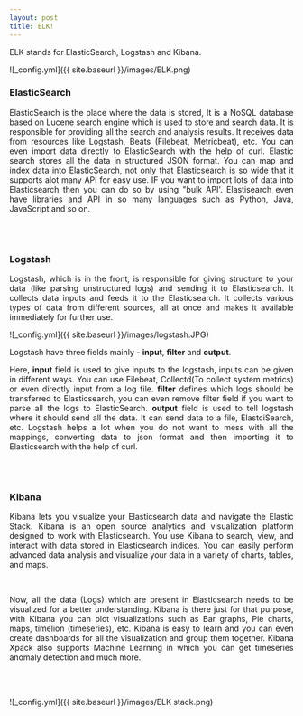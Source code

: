 ```yaml
---
layout: post
title: ELK!
---
```

ELK stands for ElasticSearch, Logstash and Kibana.<br>

![_config.yml]({{ site.baseurl }}/images/ELK.png)
<p>
<h3>ElasticSearch</h3>
<p style="text-align:justify;">
ElasticSearch is the place where the data is stored, It is a NoSQL database based on Lucene search engine which is used to 
store and search data. It is responsible for providing all the search and analysis results. It receives data from resources like Logstash, Beats (Filebeat, Metricbeat), etc. You can even import data directly to ElasticSearch with the help of curl. Elastic search stores all the data in structured JSON format. You can map and index data into ElasticSearch, not only that Elasticsearch is so wide that it supports alot many API for easy use. IF you want to import lots of data into Elasticsearch then you can do so by using "bulk API'. Elastisearch even have libraries and API in so many languages such as Python, Java, JavaScript and so on. <p><br><br>

<h3>Logstash</h3>
<p style="text-align:justify;">
Logstash, which is in the front, is responsible for giving structure to your data (like parsing unstructured logs) 
and sending it to Elasticsearch. It collects data inputs and feeds it to the Elasticsearch. It collects various types of data from different sources, all at once and makes it available immediately for further use.</p>

![_config.yml]({{ site.baseurl }}/images/logstash.JPG)

Logstash have three fields mainly - <b>input</b>, <b>filter</b> and <b>output</b>. <br>

<p style="text-align:justify;">
Here, <b>input</b> field is used to give inputs to the logstash, inputs can be given in different ways. You can use Filebeat, 
Collectd(To collect system metrics) or even directly input from a log file. 
<b>filter</b> defines which logs should be transferred to Elasticsearch, you can even remove filter field if you want to parse all the logs to ElasticSearch. 
<b>output</b> field is used to tell logstash where it should send all the data. It can send data to a file, ElastciSearch, etc.
Logstash helps a lot when you do not want to mess with all the mappings, converting data to json format and then importing 
it to Elasticsearch with the help of curl.</p><br><br>

<h3>Kibana</h3>
<p style="text-align:justify;">
Kibana lets you visualize your Elasticsearch data and navigate the Elastic Stack. Kibana is an open source analytics and 
visualization platform designed to work with Elasticsearch. You use Kibana to search, view, and interact with data stored in 
Elasticsearch indices. You can easily perform advanced data analysis and visualize your data in a variety of charts, tables, 
and maps.</p> <br>

<p style="text-align:justify;">
Now, all the data (Logs) which are present in Elasticsearch needs to be visualized for a better understanding. Kibana is there just for that purpose, with Kibana you can plot visualizations such as Bar graphs, Pie charts, maps, timelion (timeseries), etc. Kibana is easy to learn and you can even create dashboards for all the visualization and group them together. Kibana Xpack also supports Machine Learning in which you can get timeseries anomaly detection and much more.</p><br><br>

![_config.yml]({{ site.baseurl }}/images/ELK stack.png)

